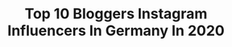 ---
title: Top 10 Bloggers Instagram Influencers In Germany In 2020
description: >-
  Find top bloggers Instagram influencers in Germany in 2020. Most popular hashtags: #stayathome #germanblogger #fashionblogger #ootd.
platform: Instagram
profiles:
  - username: "inesdailylove"
    fullname: >-
      FASHION | INSPO | BEAUTY
    location: "Germany"
    followers: 12328
    engagement: 1477
    commentsToLikes: 0.408235
    id: ck14k5tfsnvf30i19k3iqr72x
    verified: false
    hashtags: "#annaix, #carodaur, #ciaowinterhallofr, #aldibox"
  - username: "khllifestyle"
    fullname: >-
      Karl-Heinz Limberg
    location: "Germany"
    followers: 14159
    engagement: 1159
    commentsToLikes: 0.060541
    id: ck6tw5ydnq6it0j71bd2f3sek
    verified: false
    hashtags: "#calvinklein, #steigenbergerhotel, #grandhotelpetersberg, #artatnyx"
  - username: "loveandcompass"
    fullname: >-
      Sara & Marco
    location: "Germany"
    followers: 16355
    engagement: 747
    commentsToLikes: 0.097373
    id: ck15t2550fyud0i19zsg79rvv
    verified: false
    hashtags: "#beachlife, #reisenmachtgl, #geschichtezumanfassen, #reisenmachtglu"
  - username: "tackasta_mara"
    fullname: >-
      Ivana Slipcevic Skrobonja
    location: "Germany"
    followers: 86276
    engagement: 482
    commentsToLikes: 0.056599
    id: ck5zmrafjn2y80i1478rh3iua
    verified: false
    hashtags: "#motelrocks, #stayhome"
  - username: "jannisjd"
    fullname: >-
      Jannis Baudelaire | MAKE UP
    location: "Germany"
    followers: 12068
    engagement: 1329
    commentsToLikes: 0.047468
    id: ck15rdpwv7f4o0i19wxivzltm
    verified: false
    hashtags: "#hudabeautynudepalette, #billieeilishedits, #makeupblends, #insane4makeup"
  - username: "josefine.bischof"
    fullname: >-
      FC BAYERN 🔴⚪
    location: "Germany"
    followers: 29165
    engagement: 522
    commentsToLikes: 0.055663
    id: ck14k89s8o8jf0i19eg98wmr8
    verified: false
    hashtags: "#matchday, #beliveinyourselfe, #newyear, #bayern"
  - username: "lucio_later"
    fullname: >-
      †hε Ʀεαl
    location: "Germany"
    followers: 7538
    engagement: 1073
    commentsToLikes: 0.090881
    id: ck0u9ss5qajg90i19g7j9cqp3
    verified: false
    hashtags: "#aufgedreht, #deutschland, #ichbinsowieichbin, #thankscorona"
  - username: "lourenegoll"
    fullname: >-
      FASHION | TRAVEL | LIFESTYLE
    location: "Germany"
    followers: 131414
    engagement: 403
    commentsToLikes: 0.047431
    id: ck15r05pt5hac0i19n06t6mha
    verified: false
    hashtags: "#gesturechallenge, #graueranzug, #itscoronatime, #officeoutfit"
  - username: "lizzi1402"
    fullname: >-
      HEALTH | FITNESS | LIFESTYLE
    location: "Germany"
    followers: 171014
    engagement: 339
    commentsToLikes: 0.034889
    id: ck5zz3se4b0rh0i14pda1ugd8
    verified: false
    hashtags: "#carbs, #workouts, #proteinrecipes, #motivationmonday"
  - username: "grimm_patricia"
    fullname: >-
      Patricia G.
    location: "Germany"
    followers: 13481
    engagement: 804
    commentsToLikes: 0.258720
    id: ck15r3zah612z0i19gy00ter9
    verified: false
    hashtags: "#wintertime, #streetstyledeluxe, #chloe, #fashionbloggerstyle"
---